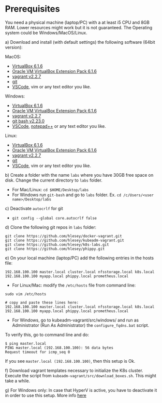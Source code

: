 # Prerequisites

You need a physical machine (laptop/PC) with a at least i5 CPU and 8GB RAM. Lower resources might work but it is not guaranteed.
The Operating system could be Windows/MacOS/Linux.

a) Download and install (with default settings) the following software (64bit version):

MacOS:
- [VirtualBox 6.1.6](https://download.virtualbox.org/virtualbox/6.1.6)
- [Oracle VM VirtualBox Extension Pack 6.1.6 ](https://download.virtualbox.org/virtualbox/6.1.6/Oracle_VM_VirtualBox_Extension_Pack-6.1.6.vbox-extpack)
- [vagrant v2.2.7](https://releases.hashicorp.com/vagrant/2.2.7/)
- [git](https://git-scm.com/book/en/v2/Getting-Started-Installing-Git)
- [VSCode](https://code.visualstudio.com/download), vim or any text editor you like. 

Windows:
- [VirtualBox 6.1.6](https://download.virtualbox.org/virtualbox/6.1.6)
- [Oracle VM VirtualBox Extension Pack 6.1.6 ](https://download.virtualbox.org/virtualbox/6.1.6/Oracle_VM_VirtualBox_Extension_Pack-6.1.6.vbox-extpack)
- [vagrant v2.2.7](https://releases.hashicorp.com/vagrant/2.2.7/)
- [git bash v2.23.0](https://github.com/git-for-windows/git/releases/download/v2.23.0.windows.1/Git-2.23.0-64-bit.exe)
- [VSCode](https://code.visualstudio.com/download), [notepad++](https://notepad-plus-plus.org/download) or any text editor you like. 

Linux:
- [VirtualBox 6.1.6](https://download.virtualbox.org/virtualbox/6.1.6)
- [Oracle VM VirtualBox Extension Pack 6.1.6 ](https://download.virtualbox.org/virtualbox/6.1.6/Oracle_VM_VirtualBox_Extension_Pack-6.1.6.vbox-extpack)
- [vagrant v2.2.7](https://releases.hashicorp.com/vagrant/2.2.7/)
- [git](https://git-scm.com/book/en/v2/Getting-Started-Installing-Git)
- [VSCode](https://code.visualstudio.com/download), vim or any text editor you like.

b) Create a folder with the name `labs` where you have 30GB free space on disk. Change the current directory to `labs` folder.

- For Mac/Linux: `cd $HOME/Desktop/labs`
- For Windows run `git-bash` and go to `labs` folder. Ex. `cd /c/Users/<user name>/Desktop/labs`

c) Deactivate `autocrlf` for git

- `git config --global core.autocrlf false`

d) Clone the following git repos in `labs` folder:

```
git clone https://github.com/hlesey/docker-vagrant.git
git clone https://github.com/hlesey/kubeadm-vagrant.git
git clone https://github.com/hlesey/k8s-labs.git
git clone https://github.com/hlesey/phippy.git
```

e) On your local machine (laptop/PC) add the following entries in the hosts file:

```
192.168.100.100 master.local cluster.local nfsstorage.local k8s.local
192.168.100.100 myapp.local phippy.local prometheus.local
```

- For Linux/Mac: modify the `/etc/hosts` file from command line:

```
sudo vim /etc/hosts

# copy and paste these lines here:
192.168.100.100 master.local cluster.local nfsstorage.local k8s.local
192.168.100.100 myapp.local phippy.local prometheus.local
```

- For Windows, go to kubeadm-vagrant/src/windows/ and run as Administrator (Run As Administrator) the `configure_fqdns.bat` script. 

To verify this, go to command line and do:

```
$ ping master.local
PING master.local (192.168.100.100): 56 data bytes
Request timeout for icmp_seq 0
```
If you see `master.local (192.168.100.100)`, then this setup is Ok. 

f) Download vagrant templates necessary to initialize the K8s cluster. Execute the script from `kubeadm-vagrant/src/download_boxes.sh`. This might take a while. 

g) For Windows only: In case that HyperV is active, you have to deactivate it in order to use this setup. More info [here](https://support.microsoft.com/en-us/help/3204980/virtualization-applications-do-not-work-together-with-hyper-v-device-g)
